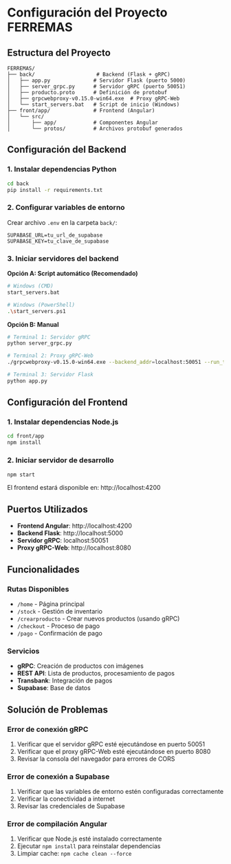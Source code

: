 # Configuración del Proyecto FERREMAS

## Estructura del Proyecto

```
FERREMAS/
├── back/                    # Backend (Flask + gRPC)
│   ├── app.py              # Servidor Flask (puerto 5000)
│   ├── server_grpc.py      # Servidor gRPC (puerto 50051)
│   ├── producto.proto      # Definición de protobuf
│   ├── grpcwebproxy-v0.15.0-win64.exe  # Proxy gRPC-Web
│   └── start_servers.bat   # Script de inicio (Windows)
├── front/app/              # Frontend (Angular)
│   └── src/
│       ├── app/            # Componentes Angular
│       └── protos/         # Archivos protobuf generados
```

## Configuración del Backend

### 1. Instalar dependencias Python
```bash
cd back
pip install -r requirements.txt
```

### 2. Configurar variables de entorno
Crear archivo `.env` en la carpeta `back/`:
```env
SUPABASE_URL=tu_url_de_supabase
SUPABASE_KEY=tu_clave_de_supabase
```

### 3. Iniciar servidores del backend

**Opción A: Script automático (Recomendado)**
```bash
# Windows (CMD)
start_servers.bat

# Windows (PowerShell)
.\start_servers.ps1
```

**Opción B: Manual**
```bash
# Terminal 1: Servidor gRPC
python server_grpc.py

# Terminal 2: Proxy gRPC-Web
./grpcwebproxy-v0.15.0-win64.exe --backend_addr=localhost:50051 --run_tls_server=false --allow_all_origins --server_http_debug_port=8080

# Terminal 3: Servidor Flask
python app.py
```

## Configuración del Frontend

### 1. Instalar dependencias Node.js
```bash
cd front/app
npm install
```

### 2. Iniciar servidor de desarrollo
```bash
npm start
```

El frontend estará disponible en: http://localhost:4200

## Puertos Utilizados

- **Frontend Angular**: http://localhost:4200
- **Backend Flask**: http://localhost:5000
- **Servidor gRPC**: localhost:50051
- **Proxy gRPC-Web**: http://localhost:8080

## Funcionalidades

### Rutas Disponibles
- `/home` - Página principal
- `/stock` - Gestión de inventario
- `/crearproducto` - Crear nuevos productos (usando gRPC)
- `/checkout` - Proceso de pago
- `/pago` - Confirmación de pago

### Servicios
- **gRPC**: Creación de productos con imágenes
- **REST API**: Lista de productos, procesamiento de pagos
- **Transbank**: Integración de pagos
- **Supabase**: Base de datos

## Solución de Problemas

### Error de conexión gRPC
1. Verificar que el servidor gRPC esté ejecutándose en puerto 50051
2. Verificar que el proxy gRPC-Web esté ejecutándose en puerto 8080
3. Revisar la consola del navegador para errores de CORS

### Error de conexión a Supabase
1. Verificar que las variables de entorno estén configuradas correctamente
2. Verificar la conectividad a internet
3. Revisar las credenciales de Supabase

### Error de compilación Angular
1. Verificar que Node.js esté instalado correctamente
2. Ejecutar `npm install` para reinstalar dependencias
3. Limpiar cache: `npm cache clean --force` 